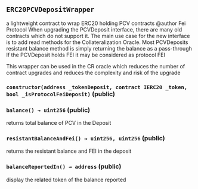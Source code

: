 ## `ERC20PCVDepositWrapper`

a lightweight contract to wrap ERC20 holding PCV contracts
  @author Fei Protocol
  When upgrading the PCVDeposit interface, there are many old contracts which do not support it.
  The main use case for the new interface is to add read methods for the Collateralization Oracle.
  Most PCVDeposits resistant balance method is simply returning the balance as a pass-through
  If the PCVDeposit holds FEI it may be considered as protocol FEI

  This wrapper can be used in the CR oracle which reduces the number of contract upgrades and reduces the complexity and risk of the upgrade




### `constructor(address _tokenDeposit, contract IERC20 _token, bool _isProtocolFeiDeposit)` (public)





### `balance() → uint256` (public)

returns total balance of PCV in the Deposit



### `resistantBalanceAndFei() → uint256, uint256` (public)

returns the resistant balance and FEI in the deposit



### `balanceReportedIn() → address` (public)

display the related token of the balance reported






